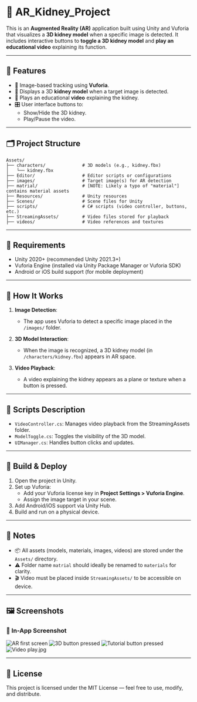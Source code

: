 
# 📱 AR_Kidney_Project

This is an **Augmented Reality (AR)** application built using Unity and Vuforia that visualizes a **3D kidney model** when a specific image is detected. It includes interactive buttons to **toggle a 3D kidney model** and **play an educational video** explaining its function.

---

## 🚀 Features

- 📸 Image-based tracking using **Vuforia**.
- 🧠 Displays a 3D **kidney model** when a target image is detected.
- 🎥 Plays an educational **video** explaining the kidney.
- 🎛️ User interface buttons to:
  - Show/Hide the 3D kidney.
  - Play/Pause the video.

---

## 🗂️ Project Structure

```
Assets/
├── characters/              # 3D models (e.g., kidney.fbx)
│   └── kidney.fbx
├── Editor/                  # Editor scripts or configurations
├── images/                  # Target image(s) for AR detection
├── matrial/                 # [NOTE: Likely a typo of "material"] contains material assets
├── Resources/               # Unity resources
├── Scenes/                  # Scene files for Unity
├── scripts/                 # C# scripts (video controller, buttons, etc.)
├── StreamingAssets/         # Video files stored for playback
├── videos/                  # Video references and textures
```

---

## 🔧 Requirements

- Unity 2020+ (recommended Unity 2021.3+)
- Vuforia Engine (installed via Unity Package Manager or Vuforia SDK)
- Android or iOS build support (for mobile deployment)

---

## 📸 How It Works

1. **Image Detection**:
   - The app uses Vuforia to detect a specific image placed in the `/images/` folder.

2. **3D Model Interaction**:
   - When the image is recognized, a 3D kidney model (in `/characters/kidney.fbx`) appears in AR space.

3. **Video Playback**:
   - A video explaining the kidney appears as a plane or texture when a button is pressed.

---

## 🧠 Scripts Description

- `VideoController.cs`: Manages video playback from the StreamingAssets folder.
- `ModelToggle.cs`: Toggles the visibility of the 3D model.
- `UIManager.cs`: Handles button clicks and updates.

---

## 📱 Build & Deploy

1. Open the project in Unity.
2. Set up Vuforia:
   - Add your Vuforia license key in **Project Settings > Vuforia Engine**.
   - Assign the image target in your scene.
3. Add Android/iOS support via Unity Hub.
4. Build and run on a physical device.

---

## 📝 Notes

- 📦 All assets (models, materials, images, videos) are stored under the `Assets/` directory.
- ⚠️ Folder name `matrial` should ideally be renamed to `materials` for clarity.
- 🎬 Video must be placed inside `StreamingAssets/` to be accessible on device.

---

## 🖼️ Screenshots

### 📱 In-App Screenshot
![AR first screen](./screenshots/home.jpg)
![3D button pressed](./screenshots/3D_button_pressed.jpg)
![Tutorial button pressed](./screenshots/tutorial_pressed.jpg)
![Video play.jpg](./screenshots/video_play.jpg)

---

## 📄 License

This project is licensed under the MIT License — feel free to use, modify, and distribute.
